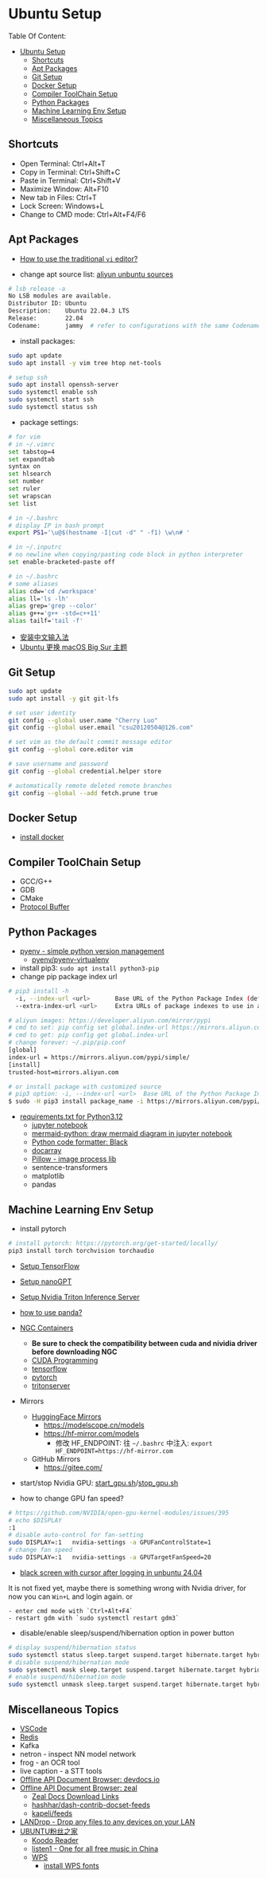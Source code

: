 # Ubuntu Setup

Table Of Content:

- [Ubuntu Setup](#ubuntu-setup)
  - [Shortcuts](#shortcuts)
  - [Apt Packages](#apt-packages)
  - [Git Setup](#git-setup)
  - [Docker Setup](#docker-setup)
  - [Compiler ToolChain Setup](#compiler-toolchain-setup)
  - [Python Packages](#python-packages)
  - [Machine Learning Env Setup](#machine-learning-env-setup)
  - [Miscellaneous Topics](#miscellaneous-topics)


## Shortcuts

- Open Terminal: Ctrl+Alt+T
- Copy in Terminal: Ctrl+Shift+C
- Paste in Terminal: Ctrl+Shift+V
- Maximize Window: Alt+F10
- New tab in Files: Ctrl+T
- Lock Screen: Windows+L
- Change to CMD mode: Ctrl+Alt+F4/F6


## Apt Packages

- [How to use the traditional `vi` editor?](./traditional_vi_note.md)

- change apt source list: [aliyun unbuntu sources](https://developer.aliyun.com/mirror/ubuntu?spm=a2c6h.13651102.0.0.3e221b114p7WHD)

```bash
# lsb_release -a
No LSB modules are available.
Distributor ID: Ubuntu
Description:    Ubuntu 22.04.3 LTS
Release:        22.04
Codename:       jammy  # refer to configurations with the same Codename 
```

- install packages:

```bash
sudo apt update
sudo apt install -y vim tree htop net-tools

# setup ssh
sudo apt install openssh-server
sudo systemctl enable ssh
sudo systemctl start ssh
sudo systemctl status ssh
```

- package settings:

```bash
# for vim
# in ~/.vimrc
set tabstop=4
set expandtab
syntax on
set hlsearch
set number
set ruler
set wrapscan
set list

# in ~/.bashrc
# display IP in bash prompt
export PS1='\u@$(hostname -I|cut -d" " -f1) \w\n# '

# in ~/.inputrc
# no newline when copying/pasting code block in python interpreter
set enable-bracketed-paste off

# in ~/.bashrc
# some aliases
alias cdw='cd /workspace'
alias ll='ls -lh'
alias grep='grep --color'
alias g++='g++ -std=c++11'
alias tailf='tail -f'
```

- [安装中文输入法](https://blog.csdn.net/windson_f/article/details/124932523)
- [Ubuntu 更换 macOS Big Sur 主题](https://www.cnblogs.com/Undefined443/p/18133703)


## Git Setup

```bash
sudo apt update
sudo apt install -y git git-lfs

# set user identity
git config --global user.name "Cherry Luo"
git config --global user.email "csu20120504@126.com"

# set vim as the default commit message editor
git config --global core.editor vim

# save username and password
git config --global credential.helper store

# automatically remote deleted remote branches
git config --global --add fetch.prune true
```


## Docker Setup

- [install docker](hello-world/my_wiki/programmer_note/docker_note/docker_note.rst)


## Compiler ToolChain Setup

- GCC/G++
- GDB
- CMake
- [Protocol Buffer](hello-world/my_wiki/programmer_note/grpc/protobuf_faq.md)


## Python Packages

- [pyenv - simple python version management](https://github.com/pyenv/pyenv)
  - [pyenv/pyenv-virtualenv](https://github.com/pyenv/pyenv-virtualenv)
- install pip3: `sudo apt install python3-pip`
- change pip package index url

```bash
# pip3 install -h
  -i, --index-url <url>       Base URL of the Python Package Index (default https://pypi.org/simple). This should point to a repository compliant with PEP 503 (the simple repository API) or a local directory laid out in the same format.
  --extra-index-url <url>     Extra URLs of package indexes to use in addition to --index-url. Should follow the same rules as --index-url.

# aliyun images: https://developer.aliyun.com/mirror/pypi
# cmd to set: pip config set global.index-url https://mirrors.aliyun.com/pypi/simple/
# cmd to get: pip config get global.index-url
# change forever: ~/.pip/pip.conf
[global]
index-url = https://mirrors.aliyun.com/pypi/simple/
[install]
trusted-host=mirrors.aliyun.com

# or install package with customized source
# pip3 option: -i, --index-url <url>  Base URL of the Python Package Index 
$ sudo -H pip3 install package_name -i https://mirrors.aliyun.com/pypi/simple/
```

- [requirements.txt for Python3.12](./py3_12_requirements.txt)
    - [jupyter notebook](https://docs.jupyter.org/en/latest/install.html)
    - [mermaid-python: draw mermaid diagram in jupyter notebook](https://pypi.org/project/mermaid-python/)
    - [Python code formatter: Black](https://pypi.org/project/black/)
    - [docarray](https://docs.docarray.org/)
    - [Pillow - image process lib](https://pillow.readthedocs.io)
    - sentence-transformers
    - matplotlib
    - pandas


## Machine Learning Env Setup

- install pytorch

```bash
# install pytorch: https://pytorch.org/get-started/locally/
pip3 install torch torchvision torchaudio
```

- [Setup TensorFlow](../machine-learning-note/setup_tensorflow_env.md)
- [Setup nanoGPT](../machine-learning-note/transformer/setup_nanoGPT_env.md)
- [Setup Nvidia Triton Inference Server](../machine-learning-note/tritonserver-note/nvidia_triton_inference_server_note.md)
- [how to use panda?](./panda_abc_demo.ipynb)
- [NGC Containers](https://catalog.ngc.nvidia.com/containers)
    - **Be sure to check the compatibility between cuda and nividia driver before downloading NGC**
    - [CUDA Programming](https://catalog.ngc.nvidia.com/orgs/nvidia/containers/cuda)
    - [tensorflow](https://catalog.ngc.nvidia.com/orgs/nvidia/containers/tensorflow)
    - [pytorch](https://catalog.ngc.nvidia.com/orgs/nvidia/containers/pytorch)
    - [tritonserver](https://catalog.ngc.nvidia.com/orgs/nvidia/containers/tritonserver)

- Mirrors
    - [HuggingFace Mirrors](../../hello-world/my_wiki/machine_learning/huggingface_model_store.md)
        - https://modelscope.cn/models
        - https://hf-mirror.com/models
            - 修改 HF_ENDPOINT: 往 `~/.bashrc` 中注入: `export HF_ENDPOINT=https://hf-mirror.com`
    - GitHub Mirrors
        - https://gitee.com/

- start/stop Nvidia GPU: [start_gpu.sh](./start_gpu.sh)/[stop_gpu.sh](./stop_gpu.sh)

- how to change GPU fan speed?
```bash
# https://github.com/NVIDIA/open-gpu-kernel-modules/issues/395
# echo $DISPLAY
:1
# disable auto-control for fan-setting
sudo DISPLAY=:1   nvidia-settings -a GPUFanControlState=1
# change fan speed
sudo DISPLAY=:1   nvidia-settings -a GPUTargetFanSpeed=20
```

- [black screen with cursor after logging in unbuntu 24.04](https://bugs.launchpad.net/ubuntu/+source/gnome-shell/+bug/2089709)

It is not fixed yet, maybe there is something wrong with Nvidia driver, for now you can `Win+L` and login again. or

```
- enter cmd mode with `Ctrl+Alt+F4`
- restart gdm with `sudo systemctl restart gdm3`
```

- disable/enable sleep/suspend/hibernation option in power button

```bash
# display suspend/hibernation status
sudo systemctl status sleep.target suspend.target hibernate.target hybrid-sleep.target
# disable suspend/hibernation mode
sudo systemctl mask sleep.target suspend.target hibernate.target hybrid-sleep.target
# enable suspend/hibernation mode
sudo systemctl unmask sleep.target suspend.target hibernate.target hybrid-sleep.target
```

## Miscellaneous Topics

- [VSCode](hello-world/my_wiki/computer_glossary/os_problem/vscode_faq_note.md)
- [Redis](hello-world/my_wiki/programmer_note/redis_note.rst)
- Kafka
- netron - inspect NN model network
- frog - an OCR tool
- live caption - a STT tools
- [Offline API Document Browser: devdocs.io](https://devdocs.io/)
- [Offline API Document Browser: zeal](https://zealdocs.org/)
  - [Zeal Docs Download Links](https://github.com/kitty-panics/zeal-docs-download-links)
  - [hashhar/dash-contrib-docset-feeds](https://github.com/hashhar/dash-contrib-docset-feeds)
  - [kapeli/feeds](https://github.com/kapeli/feeds)
- [LANDrop - Drop any files to any devices on your LAN](https://landrop.app/)
- [UBUNTU粉丝之家](https://www.ufans.top/)
  - [Koodo Reader](https://koodo.960960.xyz/zh)
  - [listen1 - One for all free music in China](https://listen1.github.io/listen1/)
  - [WPS](https://www.wps.cn/product/wpslinux#)
    - [install WPS fonts](https://www.ufans.top/index.php/archives/414/)
